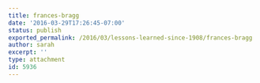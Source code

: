 ```yaml
---
title: frances-bragg
date: '2016-03-29T17:26:45-07:00'
status: publish
exported_permalink: /2016/03/lessons-learned-since-1908/frances-bragg
author: sarah
excerpt: ''
type: attachment
id: 5936
---
```

<!DOCTYPE html PUBLIC "-//W3C//DTD HTML 4.0 Transitional//EN" "http://www.w3.org/TR/REC-html40/loose.dtd">
<?xml encoding="UTF-8">
